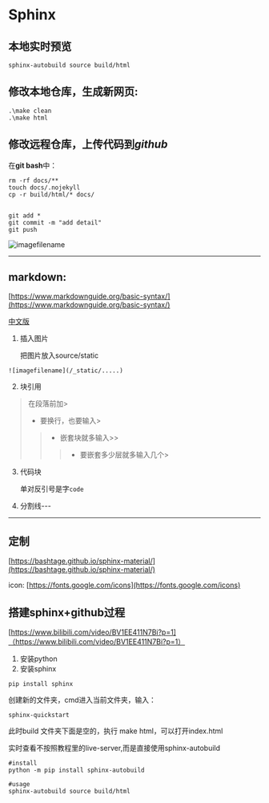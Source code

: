 # Sphinx


## 本地实时预览
```
sphinx-autobuild source build/html 
```

## 修改本地仓库，生成新网页:
```
.\make clean 
.\make html
```

## 修改远程仓库，上传代码到*github*
在**git bash**中：
```
rm -rf docs/**
touch docs/.nojekyll
cp -r build/html/* docs/


git add *
git commit -m "add detail"
git push
```
![imagefilename](/_static/git.png)


---

## markdown:

[https://www.markdownguide.org/basic-syntax/](https://www.markdownguide.org/basic-syntax/)

[中文版](https://www.markdown.xyz/basic-syntax/#paragraphs)


1. 插入图片

    把图片放入source/static
```
![imagefilename](/_static/.....)
```

2. 块引用
>在段落前加>
>
>- 要换行，也要输入>
>>- 嵌套块就多输入>>
>>> - 要嵌套多少层就多输入几个>

3. 代码块

    单对反引号是字`code`

4. 分割线---

---

## 定制

[https://bashtage.github.io/sphinx-material/](https://bashtage.github.io/sphinx-material/)

icon:
[https://fonts.google.com/icons](https://fonts.google.com/icons)


## 搭建sphinx+github过程
[https://www.bilibili.com/video/BV1EE411N7Bi?p=1]（https://www.bilibili.com/video/BV1EE411N7Bi?p=1）

1. 安装python
2. 安装sphinx 
```
pip install sphinx
```
创建新的文件夹，cmd进入当前文件夹，输入：
```
sphinx-quickstart
```

此时build 文件夹下面是空的，执行 make html，可以打开index.html

实时查看不按照教程里的live-server,而是直接使用sphinx-autobuild

```
#install
python -m pip install sphinx-autobuild

#usage
sphinx-autobuild source build/html
```
